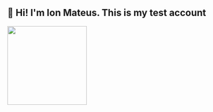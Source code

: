 ## 👋 Hi! I'm Ion Mateus. This is my test account

 <img height="180em" src="https://github-readme-stats.vercel.app/api?username=iontest&bg_color=30,ffffff,000000&title_color=fff&text_color=fff&include_all_commits=true&count_private=true"/>
